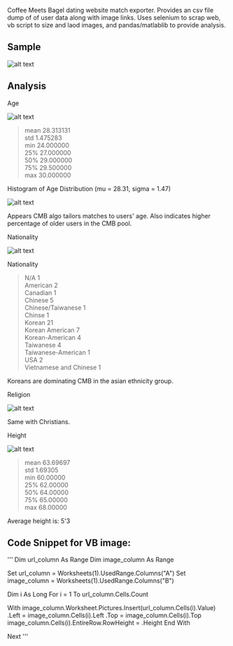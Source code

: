 Coffee Meets Bagel dating website match exporter.  Provides an csv file dump of of user data along with image links.  Uses selenium to scrap web, vb script to size and laod images, and pandas/matlablib to provide analysis.  

## Sample 

![alt text](https://raw.githubusercontent.com/eugenechung81/cmb-excel-export/master/report/sample.png "Image")

## Analysis

Age

![alt text](https://raw.githubusercontent.com/eugenechung81/cmb-excel-export/master/report/age.png "Image")

> mean     28.313131  
> std       1.475283  
> min      24.000000  
> 25%      27.000000  
> 50%      29.000000  
> 75%      29.500000  
> max      30.000000  

Histogram of Age Distribution (mu = 28.31, sigma = 1.47)

![alt text](https://raw.githubusercontent.com/eugenechung81/cmb-excel-export/master/report/age-hist.png "Image")

Appears CMB algo tailors matches to users' age.  Also indicates higher percentage of older users in the CMB pool. 

Nationality 

![alt text](https://raw.githubusercontent.com/eugenechung81/cmb-excel-export/master/report/nationality.png "Image")

Nationality
> N/A                        1  
> American                   2  
> Canadian                   1  
> Chinese                    5  
> Chinese/Taiwanese          1  
> Chinse                     1  
> Korean                    21  
> Korean American            7  
> Korean-American            4  
> Taiwanese                  4  
> Taiwanese-American         1  
> USA                        2  
> Vietnamese and Chinese     1  

Koreans are dominating CMB in the asian ethnicity group. 

Religion 

![alt text](https://raw.githubusercontent.com/eugenechung81/cmb-excel-export/master/report/religion.png "Image")

Same with Christians. 

Height

![alt text](https://raw.githubusercontent.com/eugenechung81/cmb-excel-export/master/report/height.png "Image")

> mean     63.69697  
> std       1.69305  
> min      60.00000  
> 25%      62.00000  
> 50%      64.00000  
> 75%      65.00000  
> max      68.00000  

Average height is: 5'3 

## Code Snippet for VB image:

'''
Dim url_column As Range
Dim image_column As Range

Set url_column = Worksheets(1).UsedRange.Columns("A")
Set image_column = Worksheets(1).UsedRange.Columns("B")

Dim i As Long
For i = 1 To url_column.Cells.Count

  With image_column.Worksheet.Pictures.Insert(url_column.Cells(i).Value)
    .Left = image_column.Cells(i).Left
    .Top = image_column.Cells(i).Top
    image_column.Cells(i).EntireRow.RowHeight = .Height
  End With

Next
'''
